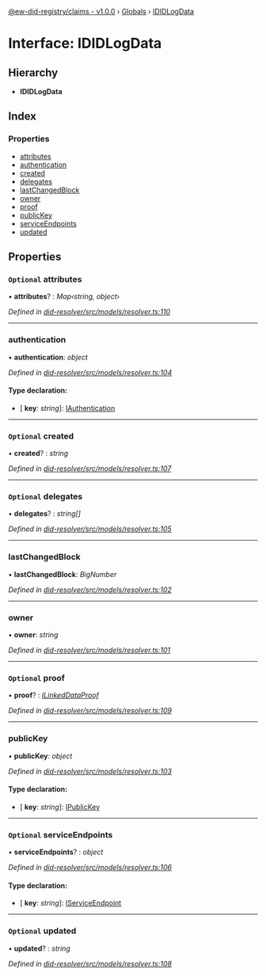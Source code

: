 [@ew-did-registry/claims - v1.0.0](../README.md) › [Globals](../globals.md) › [IDIDLogData](ididlogdata.md)

# Interface: IDIDLogData

## Hierarchy

* **IDIDLogData**

## Index

### Properties

* [attributes](ididlogdata.md#optional-attributes)
* [authentication](ididlogdata.md#authentication)
* [created](ididlogdata.md#optional-created)
* [delegates](ididlogdata.md#optional-delegates)
* [lastChangedBlock](ididlogdata.md#lastchangedblock)
* [owner](ididlogdata.md#owner)
* [proof](ididlogdata.md#optional-proof)
* [publicKey](ididlogdata.md#publickey)
* [serviceEndpoints](ididlogdata.md#optional-serviceendpoints)
* [updated](ididlogdata.md#optional-updated)

## Properties

### `Optional` attributes

• **attributes**? : *Map‹string, object›*

*Defined in [did-resolver/src/models/resolver.ts:110](https://github.com/energywebfoundation/ew-did-registry/blob/beea45f/packages/did-resolver/src/models/resolver.ts#L110)*

___

###  authentication

• **authentication**: *object*

*Defined in [did-resolver/src/models/resolver.ts:104](https://github.com/energywebfoundation/ew-did-registry/blob/beea45f/packages/did-resolver/src/models/resolver.ts#L104)*

#### Type declaration:

* \[ **key**: *string*\]: [IAuthentication](iauthentication.md)

___

### `Optional` created

• **created**? : *string*

*Defined in [did-resolver/src/models/resolver.ts:107](https://github.com/energywebfoundation/ew-did-registry/blob/beea45f/packages/did-resolver/src/models/resolver.ts#L107)*

___

### `Optional` delegates

• **delegates**? : *string[]*

*Defined in [did-resolver/src/models/resolver.ts:105](https://github.com/energywebfoundation/ew-did-registry/blob/beea45f/packages/did-resolver/src/models/resolver.ts#L105)*

___

###  lastChangedBlock

• **lastChangedBlock**: *BigNumber*

*Defined in [did-resolver/src/models/resolver.ts:102](https://github.com/energywebfoundation/ew-did-registry/blob/beea45f/packages/did-resolver/src/models/resolver.ts#L102)*

___

###  owner

• **owner**: *string*

*Defined in [did-resolver/src/models/resolver.ts:101](https://github.com/energywebfoundation/ew-did-registry/blob/beea45f/packages/did-resolver/src/models/resolver.ts#L101)*

___

### `Optional` proof

• **proof**? : *[ILinkedDataProof](ilinkeddataproof.md)*

*Defined in [did-resolver/src/models/resolver.ts:109](https://github.com/energywebfoundation/ew-did-registry/blob/beea45f/packages/did-resolver/src/models/resolver.ts#L109)*

___

###  publicKey

• **publicKey**: *object*

*Defined in [did-resolver/src/models/resolver.ts:103](https://github.com/energywebfoundation/ew-did-registry/blob/beea45f/packages/did-resolver/src/models/resolver.ts#L103)*

#### Type declaration:

* \[ **key**: *string*\]: [IPublicKey](ipublickey.md)

___

### `Optional` serviceEndpoints

• **serviceEndpoints**? : *object*

*Defined in [did-resolver/src/models/resolver.ts:106](https://github.com/energywebfoundation/ew-did-registry/blob/beea45f/packages/did-resolver/src/models/resolver.ts#L106)*

#### Type declaration:

* \[ **key**: *string*\]: [IServiceEndpoint](iserviceendpoint.md)

___

### `Optional` updated

• **updated**? : *string*

*Defined in [did-resolver/src/models/resolver.ts:108](https://github.com/energywebfoundation/ew-did-registry/blob/beea45f/packages/did-resolver/src/models/resolver.ts#L108)*
